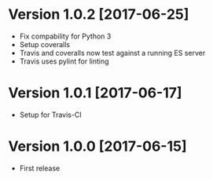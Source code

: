 # Version 1.0.2 [2017-06-25]
* Fix compability for Python 3
* Setup coveralls
* Travis and coveralls now test against a running ES server
* Travis uses pylint for linting

# Version 1.0.1 [2017-06-17]
* Setup for Travis-CI

# Version 1.0.0 [2017-06-15]
* First release
